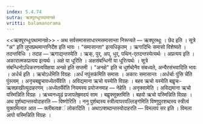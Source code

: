 ```yaml
---
index: 5.4.74
sutra: ऋक्पूरप्धूःपथामानक्षे
vritti: balamanorama
---
```


<<ऋक्पूरप्धूःपथामानक्षे>> - अथ सर्वसमाससाधारमसमासान्ता निरूप्यते — ऋक्पूरब्धूः । छेद इति । सूत्रे "अ" इति लुप्तप्रथमान्तनिर्देश इति भावः । "समासान्ता" इत्यधिकृतम् । ऋगादिभिः समासो विशेष्यते । तदन्तविधिः । तदाह — ऋगाद्यन्तस्येति । ऋक्, पुर्, अप्, धुर्, पथिन्-एतदन्तस्येत्यर्थः । अप्रत्यय इति । अकारात्मकप्रत्यय इत्यर्थः । अक्षे या धूरिति । अक्षसंबन्धिनी या धूरित्यर्थः । सूत्रे संबन्धिनोऽधिकरणत्वविक्षया अनक्षे इति सप्तमी । "अनक्षे" इति च धुर्शब्देनैव संबध्यते, अन्यैरसंभवादिति भावः । अर्धर्च इति । ऋचोऽर्धमिति विग्रहः ।अर्धं नपुंसक॑मिति समासः । अकारः समासान्तः ।अर्धर्चाः पुंसि चे॑ति पुंस्त्वम् । अनृचबह्वृचावध्येतर्येवेति । अविद्यमाना ऋचो यस्येति विग्रहः । बहव ऋचो यस्येति बह्वृचः-ऋक्छाखीत्युदाहरणम् ।अध्येतर्येवे॑ति नियमस्य प्रयोजनमाह — नेहेति । अनृक्सामेति । अविद्यमाना ऋचो यस्मिन्निति विग्रहः । ऋच्यनध्यूढं प्रजापतेह्र्मदयं साम । बह्वृक्सूक्तमिति । बहवो ऋचो यस्मिन्निति विग्रहः । अथ पुर्शब्दान्तस्योदाहरति — विष्णोरिति । ननु पुर्शब्दस्य स्त्रीत्वापरवल्लिङ्ग॑मिति विष्णुपुरशब्दस्य स्त्रीत्वं युक्तमित्यत आत — क्लीबत्व#ं लोकादिति । अथाऽप्शब्दान्तस्योदाहरति — विमलापं सर इति । विमला आपो यस्मिन्निति विग्रहः । 